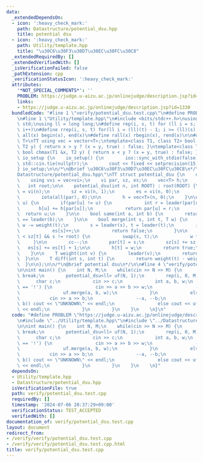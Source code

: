 ```yaml
---
data:
  _extendedDependsOn:
  - icon: ':heavy_check_mark:'
    path: Datastructure/potential_dsu.hpp
    title: potential dsu
  - icon: ':heavy_check_mark:'
    path: Utility/template.hpp
    title: "\u30C6\u30F3\u30D7\u30EC\u30FC\u30C8"
  _extendedRequiredBy: []
  _extendedVerifiedWith: []
  _isVerificationFailed: false
  _pathExtension: cpp
  _verificationStatusIcon: ':heavy_check_mark:'
  attributes:
    '*NOT_SPECIAL_COMMENTS*': ''
    PROBLEM: https://judge.u-aizu.ac.jp/onlinejudge/description.jsp?id=1330
    links:
    - https://judge.u-aizu.ac.jp/onlinejudge/description.jsp?id=1330
  bundledCode: "#line 1 \"verify/potential_dsu.test.cpp\"\n#define PROBLEM \"https://judge.u-aizu.ac.jp/onlinejudge/description.jsp?id=1330\"\
    \n#line 1 \"Utility/template.hpp\"\n#include <bits/stdc++.h>\nusing namespace\
    \ std;\nusing ll = long long;\n#define rep(i, s, t) for (ll i = s; i < (ll)(t);\
    \ i++)\n#define rrep(i, s, t) for(ll i = (ll)(t) - 1; i >= (ll)(s); i--)\n#define\
    \ all(x) begin(x), end(x)\n#define rall(x) rbegin(x), rend(x)\n\n#define TT template<typename\
    \ T>\nTT using vec = vector<T>;\ntemplate<class T1, class T2> bool chmin(T1 &x,\
    \ T2 y) { return x > y ? (x = y, true) : false; }\ntemplate<class T1, class T2>\
    \ bool chmax(T1 &x, T2 y) { return x < y ? (x = y, true) : false; }\n\nstruct\
    \ io_setup {\n    io_setup() {\n        ios::sync_with_stdio(false);\n       \
    \ std::cin.tie(nullptr);\n        cout << fixed << setprecision(15);\n    }\n\
    } io_setup;\n\n/*\n@brief \u30C6\u30F3\u30D7\u30EC\u30FC\u30C8\n*/\n#line 1 \"\
    Datastructure/potential_dsu.hpp\"\nTT struct potential_dsu {\n    using vi = vec<int>;\n\
    \    using vvi = vec<vi>;\n    vi par, sz, es;\n    vec<T> h;\n    int cc;\n \
    \   int root;\n\n    potential_dsu(int n, int ROOT) : root(ROOT) {\n        par\
    \ = vi(n);\n        sz = vi(n, 1);\n        es = vi(n, 0);\n        cc = n;\n\
    \        iota(all(par), 0);\n\n        h = vec<T>(n, 0);\n    }\n\n    int leader(int\
    \ u) {\n        if(par[u] != u) {\n            int r = leader(par[u]);\n     \
    \       h[u] += h[par[u]];\n            return par[u] = r;\n        }\n      \
    \  return u;\n    }\n\n    bool same(int a, int b) {\n        return leader(a)\
    \ == leader(b);\n    }\n\n    bool merge(int s, int t, T w) {\n        w += weight(s),\
    \ w -= weight(t);\n        s = leader(s), t = leader(t);\n        if(s == t) {\n\
    \            es[s]++;\n            return false;\n        }\n\n        if(sz[s]\
    \ < sz[t] && s != root) {\n            swap(s, t);\n            w *= -1;\n   \
    \     }\n\n        cc--;\n        par[t] = s;\n        sz[s] += sz[t];\n     \
    \   es[s] += es[t] + 1;\n\n        h[t] = w;\n        return true;\n        \n\
    \    }\n\n    T weight(int v) {\n        leader(v);\n        return h[v];\n  \
    \  }\n\n    T diff(int s, int t) {\n        return weight(t) - weight(s);\n  \
    \  }\n\n};\n\n/*\n@brief potential dsu\n*/\n\n#line 4 \"verify/potential_dsu.test.cpp\"\
    \n\nint main() {\n    int N, M;\n    while(cin >> N >> M) {\n        if(N==0)\
    \ break;\n        potential_dsu<ll> uf(N, 1);\n        rep(i, 0, M) {\n      \
    \      char c;\n            cin >> c;\n            int a, b, w;\n            if(c\
    \ == '!') {\n                cin >> a >> b >> w;\n                --a, --b;\n\
    \                uf.merge(a, b, w);\n            }\n            else {\n     \
    \           cin >> a >> b;\n                --a, --b;\n                if(!uf.same(a,\
    \ b)) cout << \"UNKNOWN\" << endl;\n                else cout << uf.diff(a, b)\
    \ << endl;\n            }\n        }\n    }\n    \n}\n"
  code: "#define PROBLEM \"https://judge.u-aizu.ac.jp/onlinejudge/description.jsp?id=1330\"\
    \n#include \"../Utility/template.hpp\"\n#include \"../Datastructure/potential_dsu.hpp\"\
    \n\nint main() {\n    int N, M;\n    while(cin >> N >> M) {\n        if(N==0)\
    \ break;\n        potential_dsu<ll> uf(N, 1);\n        rep(i, 0, M) {\n      \
    \      char c;\n            cin >> c;\n            int a, b, w;\n            if(c\
    \ == '!') {\n                cin >> a >> b >> w;\n                --a, --b;\n\
    \                uf.merge(a, b, w);\n            }\n            else {\n     \
    \           cin >> a >> b;\n                --a, --b;\n                if(!uf.same(a,\
    \ b)) cout << \"UNKNOWN\" << endl;\n                else cout << uf.diff(a, b)\
    \ << endl;\n            }\n        }\n    }\n    \n}"
  dependsOn:
  - Utility/template.hpp
  - Datastructure/potential_dsu.hpp
  isVerificationFile: true
  path: verify/potential_dsu.test.cpp
  requiredBy: []
  timestamp: '2024-07-06 20:37:29+09:00'
  verificationStatus: TEST_ACCEPTED
  verifiedWith: []
documentation_of: verify/potential_dsu.test.cpp
layout: document
redirect_from:
- /verify/verify/potential_dsu.test.cpp
- /verify/verify/potential_dsu.test.cpp.html
title: verify/potential_dsu.test.cpp
---
```

